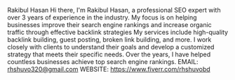 Rakibul Hasan
Hi there, I'm Rakibul Hasan, a professional SEO expert with over 3 years of experience in the industry.
My focus is on helping businesses improve their search engine rankings and increase organic traffic through effective backlink strategies
My services include high-quality backlink building, guest posting, broken link building, and more.
I work closely with clients to understand their goals and develop a customized strategy that meets their specific needs. 
Over the years, I have helped countless businesses achieve top search engine rankings.
EMAIL: rhshuvo320@gmail.com
WEBSITE: https://www.fiverr.com/rhshuvobd